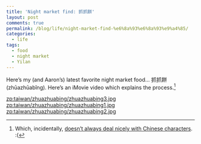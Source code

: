```yaml
---
title: 'Night market find: 抓抓餅'
layout: post
comments: true
permalink: /blog/life/night-market-find-%e6%8a%93%e6%8a%93%e9%a4%85/
categories:
  - life
tags:
  - food
  - night market
  - Yilan
---
```

Here&#8217;s my (and Aaron&#8217;s) latest favorite night market food&#8230; 抓抓餅 (zhūazhūabǐng). Here&#8217;s an iMovie video which explains the process.[^1]

<zp:taiwan/zhuazhuabing/zhuazhuabing3.jpg> <zp:taiwan/zhuazhuabing/zhuazhuabing1.jpg> <zp:taiwan/zhuazhuabing/zhuazhuabing2.jpg>



[^1]:    
    Which, incidentally, [doesn&#8217;t always deal nicely with Chinese characters][1]. :(

 [1]: http://discussions.apple.com/thread.jspa?messageID=6074225